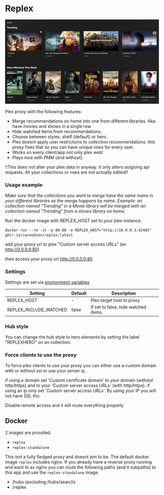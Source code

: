 # Replex

![plot](./examplewithhero.png)

Plex proxy with the following features:

- Merge recommendations on home into one from different libraries. Aka have movies and shows in a single row.
- Hide watched items from recommendations.
- Choose between styles, shelf (default) or hero.
- Plex doesnt apply user restrictions to collection recommendations. this proxy fixes that so you can have unique rows for every user.
- Works on every client/app not only plex web!
- Plays nice with PMM (and without).

!!This does not alter your plex data in anyway. it only alters outgoing api requests. All your collections or rows are not actually edited!!

### Usage example

_Make sure that the collections you want to merge have the same name in your different libraries as the merge happens by name. 
Example: an collection named "Trending" in a Movie library will be merged with an collection named "Trending" from a shows library on home._

Run the docker image with REPLEX_HOST set to your plex instance.

```
docker run --rm -it -p 80:80 -e REPLEX_HOST="http://10.0.0.3:42405" ghcr.io/sarendsen/replex:latest
```

add your proxy url to plex "Custom server access URLs" (ex http://0.0.0.0:80)

then access your proxy url http://0.0.0.0:80

### Settings
Settings are set via [environment variables](https://kinsta.com/knowledgebase/what-is-an-environment-variable/) 

| Setting        	       | Default 	| Description                                                            	|
|--------------------------|------------|---------------------------------------------------------------------------|
| REPLEX_HOST              | -      	| Plex target host to proxy                                             	|
| REPLEX_INCLUDE_WATCHED   | false    	| If set to false, hide watched items.                        	|

### Hub style

You can change the hub style to hero elements by setting the label "REPLEXHERO" on an collection. 

### Force clients to use the proxy

To force plex clients to use your proxy you can either use a custom domain with or without ssl or use your server ip.

if using a domain set 'Custom certificate domain' to your domain (without http/https) and to your 'Custom server access URLs' (with http/https).
if using an ip only set 'Custom server access URLs'. By using your IP you will not have SSL tho.

Disable remote access and it will route everything properly

## Docker

2 images are provided:

- `replex`
- `replex-standalone`

This isnt a fully fledged proxy and doesnt aim to be. The default docker image `replex` includes nginx. If you already have a reverse proxy running and want to ax nginx you can route the following paths (and it subpaths) to this app and use the `replex-standalone` image. 

- /hubs (excluding /hubs/search)
- /replex